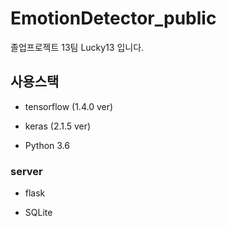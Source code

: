 # EmotionDetector_public
졸업프로젝트 13팀  Lucky13 입니다. 



## 사용스택

- tensorflow (1.4.0 ver) 
- keras (2.1.5 ver)

- Python 3.6

### server

- flask 

- SQLite